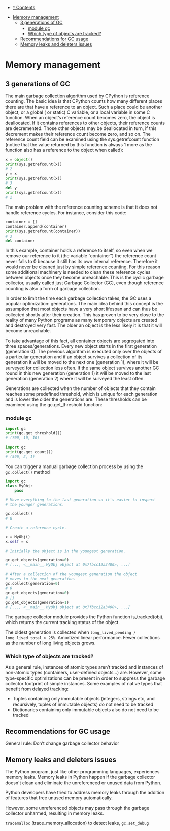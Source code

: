 * [^ Contents](../README.md)

<!-- TOC -->
* [Memory management](#memory-management)
  * [3 generations of GC](#3-generations-of-gc)
    * [module gc](#module-gc)
    * [Which type of objects are tracked?](#which-type-of-objects-are-tracked)
  * [Recommendations for GC usage](#recommendations-for-gc-usage)
  * [Memory leaks and deleters issues](#memory-leaks-and-deleters-issues)
<!-- TOC -->

# Memory management

## 3 generations of GC

The main garbage collection algorithm used by CPython is reference counting. The basic idea is that CPython counts how
many different places there are that have a reference to an object. Such a place could be another object, or a global (
or static) C variable, or a local variable in some C function. When an object’s reference count becomes zero, the object
is deallocated. If it contains references to other objects, their reference counts are decremented. Those other objects
may be deallocated in turn, if this decrement makes their reference count become zero, and so on. The reference count
field can be examined using the sys.getrefcount function (notice that the value returned by this function is always 1
more as the function also has a reference to the object when called):

```python
x = object()
print(sys.getrefcount(x))
# 2
y = x
print(sys.getrefcount(x))
# 3
del y
print(sys.getrefcount(x))
# 2
```

The main problem with the reference counting scheme is that it does not handle reference cycles. For instance, consider
this code:

```python
container = []
container.append(container)
print(sys.getrefcount(container))
# 3
del container
```

In this example, container holds a reference to itself, so even when we remove our reference to it (the variable
“container”) the reference count never falls to 0 because it still has its own internal reference. Therefore it would
never be cleaned just by simple reference counting. For this reason some additional machinery is needed to clean these
reference cycles between objects once they become unreachable. This is the cyclic garbage collector, usually called just
Garbage Collector (GC), even though reference counting is also a form of garbage collection.

In order to limit the time each garbage collection takes, the GC uses a popular optimization: generations. The main idea
behind this concept is the assumption that most objects have a very short lifespan and can thus be collected shortly
after their creation. This has proven to be very close to the reality of many Python programs as many temporary objects
are created and destroyed very fast. The older an object is the less likely it is that it will become unreachable.

To take advantage of this fact, all container objects are segregated into three spaces/generations. Every new object
starts in the first generation (generation 0). The previous algorithm is executed only over the objects of a particular
generation and if an object survives a collection of its generation it will be moved to the next one (generation 1),
where it will be surveyed for collection less often. If the same object survives another GC round in this new
generation (generation 1) it will be moved to the last generation (generation 2) where it will be surveyed the least
often.

Generations are collected when the number of objects that they contain reaches some predefined threshold, which is
unique for each generation and is lower the older the generations are. These thresholds can be examined using the
gc.get_threshold function:

### module gc

```python
import gc
print(gc.get_threshold())
# (700, 10, 10)
```

```python
import gc
print(gc.get_count())
# (596, 2, 1)
```

You can trigger a manual garbage collection process by using the `gc.collect()` method

```python
import gc
class MyObj:
    pass

# Move everything to the last generation so it's easier to inspect
# the younger generations.

gc.collect()
# 0

# Create a reference cycle.

x = MyObj()
x.self = x

# Initially the object is in the youngest generation.

gc.get_objects(generation=0)
# [..., <__main__.MyObj object at 0x7fbcc12a3400>, ...]

# After a collection of the youngest generation the object
# moves to the next generation.
gc.collect(generation=0)
# 0
gc.get_objects(generation=0)
# []
gc.get_objects(generation=1)
# [..., <__main__.MyObj object at 0x7fbcc12a3400>, ...]
```

The garbage collector module provides the Python function is_tracked(obj), which returns the current tracking status of
the object.

The oldest generation is collected when `long_lived_pending / long_lived_total > 25%`. Amortized linear
performance. Fewer collections as the number of long living objects grows.

### Which type of objects are tracked?

As a general rule, instances of atomic types aren’t tracked and instances of non-atomic types (containers, user-defined
objects…) are. However, some type-specific optimizations can be present in order to suppress the garbage collector
footprint of simple instances. Some examples of native types that benefit from delayed tracking:
- Tuples containing only immutable objects (integers, strings etc, and recursively, tuples of immutable objects) do not
need to be tracked
- Dictionaries containing only immutable objects also do not need to be tracked

## Recommendations for GC usage

General rule: Don’t change garbage collector behavior

## Memory leaks and deleters issues

The Python program, just like other programming languages, experiences memory leaks. Memory leaks in Python happen if
the garbage collector doesn't clean and eliminate the unreferenced or unused data from Python.

Python developers have tried to address memory leaks through the addition of features that free unused memory
automatically.

However, some unreferenced objects may pass through the garbage collector unharmed, resulting in memory leaks.

`tracemalloc` (trace_memory_allocation) to detect leaks, `gc.set_debug`
